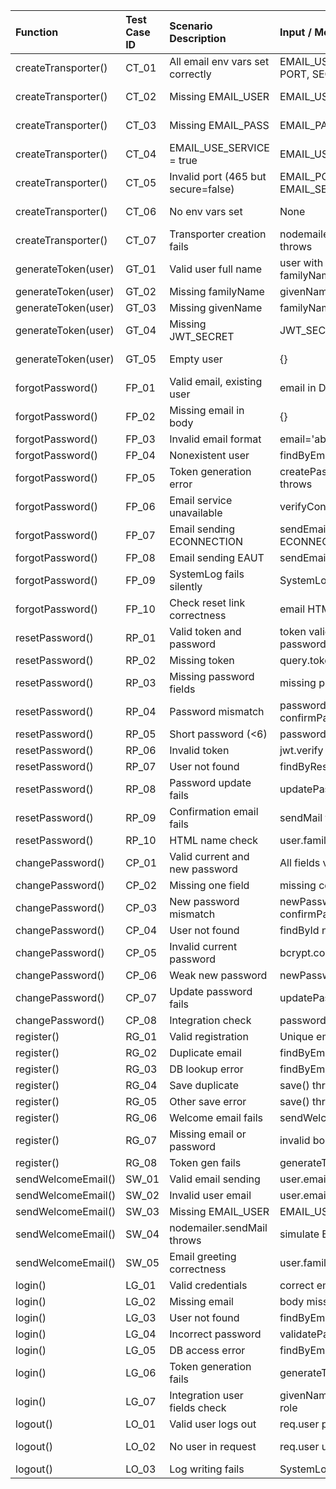 | Function            | Test Case ID   | Scenario Description                | Input / Mock Setup                       | Expected Output / Behavior        | Category       |
|:--------------------|:---------------|:------------------------------------|:-----------------------------------------|:----------------------------------|:---------------|
| createTransporter() | CT_01          | All email env vars set correctly    | EMAIL_USER, PASS, HOST, PORT, SECURE set | Returns valid transporter         | Happy path     |
| createTransporter() | CT_02          | Missing EMAIL_USER                  | EMAIL_USER undefined                     | Logs warning, returns transporter | Edge case      |
| createTransporter() | CT_03          | Missing EMAIL_PASS                  | EMAIL_PASS undefined                     | Logs warning, returns transporter | Edge case      |
| createTransporter() | CT_04          | EMAIL_USE_SERVICE = true            | EMAIL_USE_SERVICE='true'                 | Uses service-based config         | Happy path     |
| createTransporter() | CT_05          | Invalid port (465 but secure=false) | EMAIL_PORT=465, EMAIL_SECURE=false       | Logs warning or sets secure=true  | Boundary       |
| createTransporter() | CT_06          | No env vars set                     | None                                     | Falls back to defaults            | Error recovery |
| createTransporter() | CT_07          | Transporter creation fails          | nodemailer.createTransport throws        | Throws/logs creation error        | Error scenario |
| generateToken(user) | GT_01          | Valid user full name                | user with givenName, familyName          | Returns valid JWT                 | Happy path     |
| generateToken(user) | GT_02          | Missing familyName                  | givenName only                           | full_name=givenName               | Edge case      |
| generateToken(user) | GT_03          | Missing givenName                   | familyName only                          | full_name=familyName              | Edge case      |
| generateToken(user) | GT_04          | Missing JWT_SECRET                  | JWT_SECRET undefined                     | Throws error                      | Error scenario |
| generateToken(user) | GT_05          | Empty user                          | {}                                       | Throws or malformed token         | Error scenario |
| forgotPassword()    | FP_01          | Valid email, existing user          | email in DB                              | 200 success message               | Happy path     |
| forgotPassword()    | FP_02          | Missing email in body               | {}                                       | 400 Email required                | Error          |
| forgotPassword()    | FP_03          | Invalid email format                | email='abc@'                             | 400 invalid format                | Edge           |
| forgotPassword()    | FP_04          | Nonexistent user                    | findByEmail null                         | 404 user not found                | Error          |
| forgotPassword()    | FP_05          | Token generation error              | createPasswordResetToken throws          | 500 error                         | Error          |
| forgotPassword()    | FP_06          | Email service unavailable           | verifyConnection() false                 | 500 Email failed                  | Error          |
| forgotPassword()    | FP_07          | Email sending ECONNECTION           | sendEmail throws ECONNECTION             | 500 with logs                     | Error          |
| forgotPassword()    | FP_08          | Email sending EAUT                  | sendEmail throws EAUT                    | 500 auth error                    | Error          |
| forgotPassword()    | FP_09          | SystemLog fails silently            | SystemLog.info throws                    | Still 200 success                 | Edge           |
| forgotPassword()    | FP_10          | Check reset link correctness        | email HTML contains token                | Valid reset URL                   | Integration    |
| resetPassword()     | RP_01          | Valid token and password            | token valid, match passwords             | 200 success                       | Happy          |
| resetPassword()     | RP_02          | Missing token                       | query.token undefined                    | 400 error                         | Error          |
| resetPassword()     | RP_03          | Missing password fields             | missing password                         | 400 error                         | Error          |
| resetPassword()     | RP_04          | Password mismatch                   | password != confirmPassword              | 400 mismatch                      | Error          |
| resetPassword()     | RP_05          | Short password (<6)                 | password='123'                           | 400 too short                     | Edge           |
| resetPassword()     | RP_06          | Invalid token                       | jwt.verify throws                        | 401 invalid token                 | Error          |
| resetPassword()     | RP_07          | User not found                      | findByResetToken null                    | 401 invalid token                 | Error          |
| resetPassword()     | RP_08          | Password update fails               | updatePassword throws                    | 500 error                         | Error          |
| resetPassword()     | RP_09          | Confirmation email fails            | sendMail throws                          | Logs error but 200                | Edge           |
| resetPassword()     | RP_10          | HTML name check                     | user.family_name provided                | Name matches                      | Integration    |
| changePassword()    | CP_01          | Valid current and new password      | All fields valid                         | 200 success                       | Happy          |
| changePassword()    | CP_02          | Missing one field                   | missing confirmPassword                  | 400 required fields               | Error          |
| changePassword()    | CP_03          | New password mismatch               | newPassword != confirmPassword           | 400 mismatch                      | Error          |
| changePassword()    | CP_04          | User not found                      | findById null                            | 404 not found                     | Error          |
| changePassword()    | CP_05          | Invalid current password            | bcrypt.compare false                     | 401 incorrect                     | Error          |
| changePassword()    | CP_06          | Weak new password                   | newPassword='12345'                      | 400 weak                          | Edge           |
| changePassword()    | CP_07          | Update password fails               | updatePassword throws                    | 500 error                         | Error          |
| changePassword()    | CP_08          | Integration check                   | password hashed check                    | Hash verified                     | Integration    |
| register()          | RG_01          | Valid registration                  | Unique email                             | 201 success + token               | Happy          |
| register()          | RG_02          | Duplicate email                     | findByEmail returns existing             | 409 duplicate                     | Error          |
| register()          | RG_03          | DB lookup error                     | findByEmail throws                       | Continues to creation             | Edge           |
| register()          | RG_04          | Save duplicate                      | save() throws 23505                      | 409 duplicate                     | Error          |
| register()          | RG_05          | Other save error                    | save() throws generic                    | 500 error                         | Error          |
| register()          | RG_06          | Welcome email fails                 | sendWelcomeEmail throws                  | Logs only                         | Edge           |
| register()          | RG_07          | Missing email or password           | invalid body                             | 400 missing field                 | Error          |
| register()          | RG_08          | Token gen fails                     | generateToken throws                     | 500 fail                          | Error          |
| sendWelcomeEmail()  | SW_01          | Valid email sending                 | user.email valid                         | Success                           | Happy          |
| sendWelcomeEmail()  | SW_02          | Invalid user email                  | user.email invalid                       | Logs error                        | Error          |
| sendWelcomeEmail()  | SW_03          | Missing EMAIL_USER                  | EMAIL_USER undefined                     | Warning logged                    | Edge           |
| sendWelcomeEmail()  | SW_04          | nodemailer.sendMail throws          | simulate ECONNECTION                     | Logs error                        | Error          |
| sendWelcomeEmail()  | SW_05          | Email greeting correctness          | user.family_name provided                | Correct greeting                  | Integration    |
| login()             | LG_01          | Valid credentials                   | correct email/password                   | 200 success + token               | Happy          |
| login()             | LG_02          | Missing email                       | body missing email                       | 400 error                         | Error          |
| login()             | LG_03          | User not found                      | findByEmail null                         | 401 invalid                       | Error          |
| login()             | LG_04          | Incorrect password                  | validatePassword false                   | 401 invalid                       | Error          |
| login()             | LG_05          | DB access error                     | findByEmail throws                       | 500 error                         | Error          |
| login()             | LG_06          | Token generation fails              | generateToken throws                     | 500 error                         | Error          |
| login()             | LG_07          | Integration user fields check       | givenName, familyName, role              | All fields returned               | Integration    |
| logout()            | LO_01          | Valid user logs out                 | req.user present                         | 200 success                       | Happy          |
| logout()            | LO_02          | No user in request                  | req.user undefined                       | 200 success logs Unknown          | Edge           |
| logout()            | LO_03          | Log writing fails                   | SystemLog.write throws                   | Still 200                         | Edge           |
